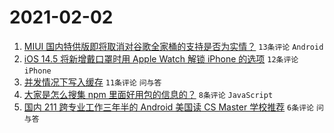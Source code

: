 # 2021-02-02

1. [MIUI 国内特供版即将取消对谷歌全家桶的支持是否为实情？](https://www.v2ex.com/t/750498) `13条评论` `Android`
1. [iOS 14.5 将新增戴口罩时用 Apple Watch 解锁 iPhone 的选项](https://www.v2ex.com/t/750486) `12条评论` `iPhone`
1. [并发情况下写入缓存](https://www.v2ex.com/t/750489) `11条评论` `问与答`
1. [大家是怎么搜集 npm 里面好用包的信息的？](https://www.v2ex.com/t/750485) `8条评论` `JavaScript`
1. [国内 211 跨专业工作三年半的 Android 美国读 CS Master 学校推荐](https://www.v2ex.com/t/750484) `6条评论` `问与答`
